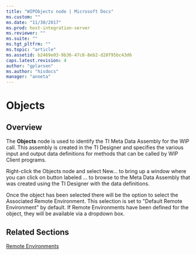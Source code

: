 ```yaml
---
title: "WIPObjects node | Microsoft Docs"
ms.custom: ""
ms.date: "11/30/2017"
ms.prod: host-integration-server
ms.reviewer: ""
ms.suite: ""
ms.tgt_pltfrm: ""
ms.topic: "article"
ms.assetid: b2469e03-9b36-47c8-8eb2-d28f95bc43d6
caps.latest.revision: 4
author: "gplarsen"
ms.author: "hisdocs"
manager: "anneta"
---
```

# Objects

## Overview
The **Objects** node is used to identify the TI Meta Data Assembly for the WIP call.  This assembly is created in the TI Designer and specifies the various input and output data definitions for methods that can be called by WIP Client programs.

Right-click the Objects node and select New... to bring up a window where you can click on button labeled ... to browse to the Meta Data Assembly that was created using the TI Designer with the data definitions.

Once the object has been selected there will be the option to select the Associated Remote Environment.  This selection is set to "Default Remote Environment" by default. If Remote Environments have been defined for the object, they will be available via a dropdown box.

## Related Sections
[Remote Environments](../core/wipremoteenvs.md)